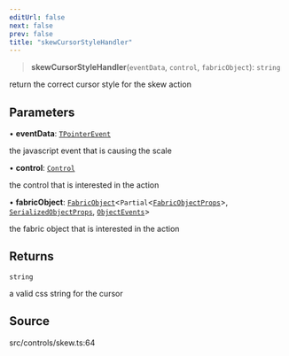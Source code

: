 ```yaml
---
editUrl: false
next: false
prev: false
title: "skewCursorStyleHandler"
---
```


> **skewCursorStyleHandler**(`eventData`, `control`, `fabricObject`): `string`

return the correct cursor style for the skew action

## Parameters

• **eventData**: [`TPointerEvent`](../../../type-aliases/TPointerEvent.md)

the javascript event that is causing the scale

• **control**: [`Control`](../../../classes/Control.md)

the control that is interested in the action

• **fabricObject**: [`FabricObject`](../../../classes/FabricObject.md)\<`Partial`\<[`FabricObjectProps`](../../../interfaces/FabricObjectProps.md)\>, [`SerializedObjectProps`](../../../interfaces/SerializedObjectProps.md), [`ObjectEvents`](../../../interfaces/ObjectEvents.md)\>

the fabric object that is interested in the action

## Returns

`string`

a valid css string for the cursor

## Source

src/controls/skew.ts:64
